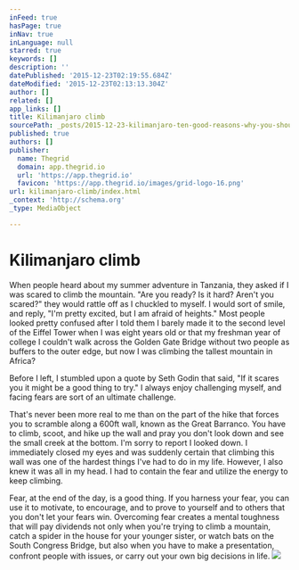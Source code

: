 ```yaml
---
inFeed: true
hasPage: true
inNav: true
inLanguage: null
starred: true
keywords: []
description: ''
datePublished: '2015-12-23T02:19:55.684Z'
dateModified: '2015-12-23T02:13:13.304Z'
author: []
related: []
app_links: []
title: Kilimanjaro climb
sourcePath: _posts/2015-12-23-kilimanjaro-ten-good-reasons-why-you-should-climb.md
published: true
authors: []
publisher:
  name: Thegrid
  domain: app.thegrid.io
  url: 'https://app.thegrid.io'
  favicon: 'https://app.thegrid.io/images/grid-logo-16.png'
url: kilimanjaro-climb/index.html
_context: 'http://schema.org'
_type: MediaObject

---
```

# Kilimanjaro climb

When people heard about my
summer adventure in Tanzania, they asked if I was scared to climb the mountain.
"Are you ready? Is it hard? Aren't you scared?" they would rattle off as I
chuckled to myself. I would sort of smile, and reply, "I'm pretty excited, but
I am afraid of heights." Most people looked pretty confused after I told them I
barely made it to the second level of the Eiffel Tower when I was eight years
old or that my freshman year of college I couldn't walk across the Golden Gate
Bridge without two people as buffers to the outer edge, but now I was
climbing the tallest mountain in Africa?

Before
I left, I stumbled upon a quote by Seth Godin that said, "If it scares you it
might be a good thing to try." I always enjoy challenging myself, and facing
fears are sort of an ultimate challenge.

That's
never been more real to me than on the part of the hike that forces you to
scramble along a 600ft wall, known as the Great Barranco. You have to climb,
scoot, and hike up the wall and pray you don't look down and see the small
creek at the bottom.  I'm sorry to report I looked down. I immediately closed
my eyes and was suddenly certain that climbing this wall was one of
the hardest things I've had to do in my life. However, I also knew it
was all in my head. I had to contain the fear and utilize the energy to keep
climbing.

Fear,
at the end of the day, is a good thing. If you harness your fear, you can use
it to motivate, to encourage, and to prove to yourself and to others that you
don't let your fears win. Overcoming fear creates a mental
toughness that will pay dividends not only when you're trying to climb a
mountain, catch a spider in the house for your younger sister, or watch bats on
the South Congress Bridge, but also when you have to make a presentation,
confront people with issues, or carry out your own big decisions in life.
![](https://the-grid-user-content.s3-us-west-2.amazonaws.com/1f46a8e3-b682-4cc1-ab6a-151065dd8fc0.jpg)